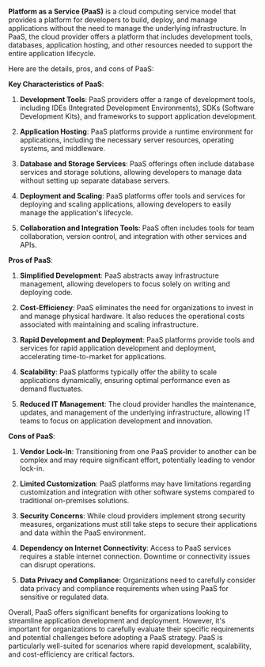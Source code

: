 **Platform as a Service (PaaS)** is a cloud computing service model that provides a platform for developers to build, deploy, and manage applications without the need to manage the underlying infrastructure. In PaaS, the cloud provider offers a platform that includes development tools, databases, application hosting, and other resources needed to support the entire application lifecycle.

Here are the details, pros, and cons of PaaS:

**Key Characteristics of PaaS**:

1. **Development Tools**: PaaS providers offer a range of development tools, including IDEs (Integrated Development Environments), SDKs (Software Development Kits), and frameworks to support application development.

2. **Application Hosting**: PaaS platforms provide a runtime environment for applications, including the necessary server resources, operating systems, and middleware.

3. **Database and Storage Services**: PaaS offerings often include database services and storage solutions, allowing developers to manage data without setting up separate database servers.

4. **Deployment and Scaling**: PaaS platforms offer tools and services for deploying and scaling applications, allowing developers to easily manage the application's lifecycle.

5. **Collaboration and Integration Tools**: PaaS often includes tools for team collaboration, version control, and integration with other services and APIs.

**Pros of PaaS**:

1. **Simplified Development**: PaaS abstracts away infrastructure management, allowing developers to focus solely on writing and deploying code.

2. **Cost-Efficiency**: PaaS eliminates the need for organizations to invest in and manage physical hardware. It also reduces the operational costs associated with maintaining and scaling infrastructure.

3. **Rapid Development and Deployment**: PaaS platforms provide tools and services for rapid application development and deployment, accelerating time-to-market for applications.

4. **Scalability**: PaaS platforms typically offer the ability to scale applications dynamically, ensuring optimal performance even as demand fluctuates.

5. **Reduced IT Management**: The cloud provider handles the maintenance, updates, and management of the underlying infrastructure, allowing IT teams to focus on application development and innovation.

**Cons of PaaS**:

1. **Vendor Lock-In**: Transitioning from one PaaS provider to another can be complex and may require significant effort, potentially leading to vendor lock-in.

2. **Limited Customization**: PaaS platforms may have limitations regarding customization and integration with other software systems compared to traditional on-premises solutions.

3. **Security Concerns**: While cloud providers implement strong security measures, organizations must still take steps to secure their applications and data within the PaaS environment.

4. **Dependency on Internet Connectivity**: Access to PaaS services requires a stable internet connection. Downtime or connectivity issues can disrupt operations.

5. **Data Privacy and Compliance**: Organizations need to carefully consider data privacy and compliance requirements when using PaaS for sensitive or regulated data.

Overall, PaaS offers significant benefits for organizations looking to streamline application development and deployment. However, it's important for organizations to carefully evaluate their specific requirements and potential challenges before adopting a PaaS strategy. PaaS is particularly well-suited for scenarios where rapid development, scalability, and cost-efficiency are critical factors.
